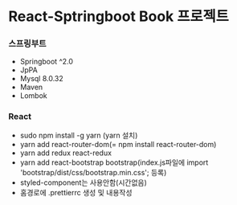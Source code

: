 # React-Sptringboot Book 프로젝트

### 스프링부트

- Springboot ^2.0
- JpPA
- Mysql 8.0.32
- Maven
- Lombok

### React

- sudo npm install -g yarn (yarn 설치)
- yarn add react-router-dom(= npm install react-router-dom)
- yarn add redux react-redux
- yarn add react-bootstrap bootstrap(index.js파일에 import 'bootstrap/dist/css/bootstrap.min.css'; 등록)
- styled-component는 사용안함(시간없음)
- 홈경로에 .prettierrc 생성 및 내용작성
